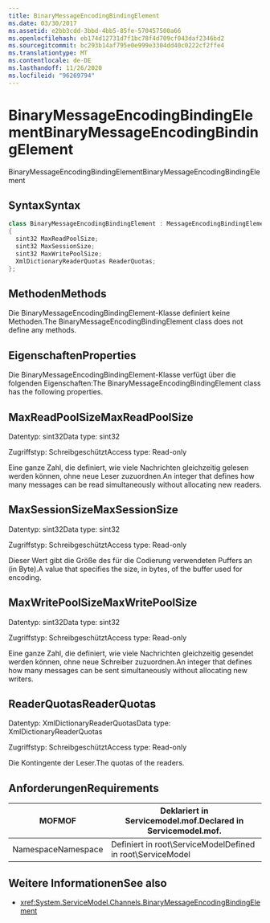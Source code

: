 ```yaml
---
title: BinaryMessageEncodingBindingElement
ms.date: 03/30/2017
ms.assetid: e2bb3cdd-3bbd-4bb5-85fe-570457500a66
ms.openlocfilehash: eb174d12731d7f1bc78f4d709cf043daf2346bd2
ms.sourcegitcommit: bc293b14af795e0e999e3304dd40c0222cf2ffe4
ms.translationtype: MT
ms.contentlocale: de-DE
ms.lasthandoff: 11/26/2020
ms.locfileid: "96269794"
---
```

# <a name="binarymessageencodingbindingelement"></a><span data-ttu-id="6f2ef-102">BinaryMessageEncodingBindingElement</span><span class="sxs-lookup"><span data-stu-id="6f2ef-102">BinaryMessageEncodingBindingElement</span></span>

<span data-ttu-id="6f2ef-103">BinaryMessageEncodingBindingElement</span><span class="sxs-lookup"><span data-stu-id="6f2ef-103">BinaryMessageEncodingBindingElement</span></span>  
  
## <a name="syntax"></a><span data-ttu-id="6f2ef-104">Syntax</span><span class="sxs-lookup"><span data-stu-id="6f2ef-104">Syntax</span></span>  
  
```csharp  
class BinaryMessageEncodingBindingElement : MessageEncodingBindingElement  
{  
  sint32 MaxReadPoolSize;  
  sint32 MaxSessionSize;  
  sint32 MaxWritePoolSize;  
  XmlDictionaryReaderQuotas ReaderQuotas;  
};  
```  
  
## <a name="methods"></a><span data-ttu-id="6f2ef-105">Methoden</span><span class="sxs-lookup"><span data-stu-id="6f2ef-105">Methods</span></span>  

 <span data-ttu-id="6f2ef-106">Die BinaryMessageEncodingBindingElement-Klasse definiert keine Methoden.</span><span class="sxs-lookup"><span data-stu-id="6f2ef-106">The BinaryMessageEncodingBindingElement class does not define any methods.</span></span>  
  
## <a name="properties"></a><span data-ttu-id="6f2ef-107">Eigenschaften</span><span class="sxs-lookup"><span data-stu-id="6f2ef-107">Properties</span></span>  

 <span data-ttu-id="6f2ef-108">Die BinaryMessageEncodingBindingElement-Klasse verfügt über die folgenden Eigenschaften:</span><span class="sxs-lookup"><span data-stu-id="6f2ef-108">The BinaryMessageEncodingBindingElement class has the following properties.</span></span>  
  
## <a name="maxreadpoolsize"></a><span data-ttu-id="6f2ef-109">MaxReadPoolSize</span><span class="sxs-lookup"><span data-stu-id="6f2ef-109">MaxReadPoolSize</span></span>  

 <span data-ttu-id="6f2ef-110">Datentyp: sint32</span><span class="sxs-lookup"><span data-stu-id="6f2ef-110">Data type: sint32</span></span>  
  
 <span data-ttu-id="6f2ef-111">Zugriffstyp: Schreibgeschützt</span><span class="sxs-lookup"><span data-stu-id="6f2ef-111">Access type: Read-only</span></span>  
  
 <span data-ttu-id="6f2ef-112">Eine ganze Zahl, die definiert, wie viele Nachrichten gleichzeitig gelesen werden können, ohne neue Leser zuzuordnen.</span><span class="sxs-lookup"><span data-stu-id="6f2ef-112">An integer that defines how many messages can be read simultaneously without allocating new readers.</span></span>  
  
## <a name="maxsessionsize"></a><span data-ttu-id="6f2ef-113">MaxSessionSize</span><span class="sxs-lookup"><span data-stu-id="6f2ef-113">MaxSessionSize</span></span>  

 <span data-ttu-id="6f2ef-114">Datentyp: sint32</span><span class="sxs-lookup"><span data-stu-id="6f2ef-114">Data type: sint32</span></span>  
  
 <span data-ttu-id="6f2ef-115">Zugriffstyp: Schreibgeschützt</span><span class="sxs-lookup"><span data-stu-id="6f2ef-115">Access type: Read-only</span></span>  
  
 <span data-ttu-id="6f2ef-116">Dieser Wert gibt die Größe des für die Codierung verwendeten Puffers an (in Byte).</span><span class="sxs-lookup"><span data-stu-id="6f2ef-116">A value that specifies the size, in bytes, of the buffer used for encoding.</span></span>  
  
## <a name="maxwritepoolsize"></a><span data-ttu-id="6f2ef-117">MaxWritePoolSize</span><span class="sxs-lookup"><span data-stu-id="6f2ef-117">MaxWritePoolSize</span></span>  

 <span data-ttu-id="6f2ef-118">Datentyp: sint32</span><span class="sxs-lookup"><span data-stu-id="6f2ef-118">Data type: sint32</span></span>  
  
 <span data-ttu-id="6f2ef-119">Zugriffstyp: Schreibgeschützt</span><span class="sxs-lookup"><span data-stu-id="6f2ef-119">Access type: Read-only</span></span>  
  
 <span data-ttu-id="6f2ef-120">Eine ganze Zahl, die definiert, wie viele Nachrichten gleichzeitig gesendet werden können, ohne neue Schreiber zuzuordnen.</span><span class="sxs-lookup"><span data-stu-id="6f2ef-120">An integer that defines how many messages can be sent simultaneously without allocating new writers.</span></span>  
  
## <a name="readerquotas"></a><span data-ttu-id="6f2ef-121">ReaderQuotas</span><span class="sxs-lookup"><span data-stu-id="6f2ef-121">ReaderQuotas</span></span>  

 <span data-ttu-id="6f2ef-122">Datentyp: XmlDictionaryReaderQuotas</span><span class="sxs-lookup"><span data-stu-id="6f2ef-122">Data type: XmlDictionaryReaderQuotas</span></span>  
  
 <span data-ttu-id="6f2ef-123">Zugriffstyp: Schreibgeschützt</span><span class="sxs-lookup"><span data-stu-id="6f2ef-123">Access type: Read-only</span></span>  
  
 <span data-ttu-id="6f2ef-124">Die Kontingente der Leser.</span><span class="sxs-lookup"><span data-stu-id="6f2ef-124">The quotas of the readers.</span></span>  
  
## <a name="requirements"></a><span data-ttu-id="6f2ef-125">Anforderungen</span><span class="sxs-lookup"><span data-stu-id="6f2ef-125">Requirements</span></span>  
  
|<span data-ttu-id="6f2ef-126">MOF</span><span class="sxs-lookup"><span data-stu-id="6f2ef-126">MOF</span></span>|<span data-ttu-id="6f2ef-127">Deklariert in Servicemodel.mof.</span><span class="sxs-lookup"><span data-stu-id="6f2ef-127">Declared in Servicemodel.mof.</span></span>|  
|---------|-----------------------------------|  
|<span data-ttu-id="6f2ef-128">Namespace</span><span class="sxs-lookup"><span data-stu-id="6f2ef-128">Namespace</span></span>|<span data-ttu-id="6f2ef-129">Definiert in root\ServiceModel</span><span class="sxs-lookup"><span data-stu-id="6f2ef-129">Defined in root\ServiceModel</span></span>|  
  
## <a name="see-also"></a><span data-ttu-id="6f2ef-130">Weitere Informationen</span><span class="sxs-lookup"><span data-stu-id="6f2ef-130">See also</span></span>

- <xref:System.ServiceModel.Channels.BinaryMessageEncodingBindingElement>
